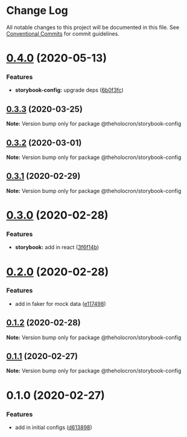 # Change Log

All notable changes to this project will be documented in this file.
See [Conventional Commits](https://conventionalcommits.org) for commit guidelines.

# [0.4.0](https://github.com/the-holocron/threepio/compare/@theholocron/storybook-config@0.3.3...@theholocron/storybook-config@0.4.0) (2020-05-13)


### Features

* **storybook-config:** upgrade deps ([6b0f3fc](https://github.com/the-holocron/threepio/commit/6b0f3fc17b369cbc3237488a758619bf347cf3b3))





## [0.3.3](https://github.com/the-holocron/threepio/compare/@theholocron/storybook-config@0.3.2...@theholocron/storybook-config@0.3.3) (2020-03-25)

**Note:** Version bump only for package @theholocron/storybook-config





## [0.3.2](https://github.com/the-holocron/threepio/compare/@theholocron/storybook-config@0.3.1...@theholocron/storybook-config@0.3.2) (2020-03-01)

**Note:** Version bump only for package @theholocron/storybook-config





## [0.3.1](https://github.com/the-holocron/threepio/compare/@theholocron/storybook-config@0.3.0...@theholocron/storybook-config@0.3.1) (2020-02-29)

**Note:** Version bump only for package @theholocron/storybook-config





# [0.3.0](https://github.com/the-holocron/threepio/compare/@theholocron/storybook-config@0.2.0...@theholocron/storybook-config@0.3.0) (2020-02-28)


### Features

* **storybook:** add in react ([3f6f14b](https://github.com/the-holocron/threepio/commit/3f6f14b4a15ba61f39ee8b1128c1a8b747f3c1b3))





# [0.2.0](https://github.com/the-holocron/threepio/compare/@theholocron/storybook-config@0.1.2...@theholocron/storybook-config@0.2.0) (2020-02-28)


### Features

* add in faker for mock data ([e117498](https://github.com/the-holocron/threepio/commit/e117498d6095a43fe25f19e016601c7020a2e2d7))





## [0.1.2](https://github.com/the-holocron/threepio/compare/@theholocron/storybook-config@0.1.1...@theholocron/storybook-config@0.1.2) (2020-02-28)

**Note:** Version bump only for package @theholocron/storybook-config





## [0.1.1](https://github.com/the-holocron/threepio/compare/@theholocron/storybook-config@0.1.0...@theholocron/storybook-config@0.1.1) (2020-02-27)

**Note:** Version bump only for package @theholocron/storybook-config





# 0.1.0 (2020-02-27)


### Features

* add in initial configs ([d613898](https://github.com/the-holocron/threepio/commit/d613898f18bb20b7fc879d80c15f025555de2765))

